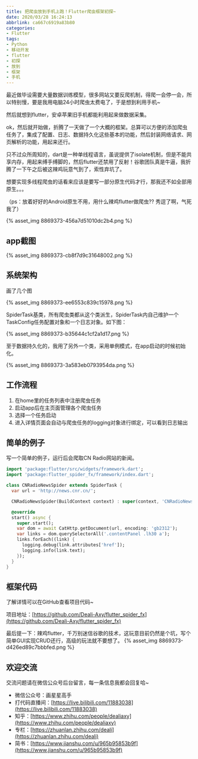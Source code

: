```yaml
---
title: 把爬虫放到手机上跑！Flutter爬虫框架初探~
date: 2020/03/28 16:24:13
abbrlink: ca667c6919a83b80
categories:
- Flutter
tags:
- Python
- 移动开发
- flutter
- 初探
- 放到
- 框架
- 手机
---
```

最近做毕设需要大量数据训练模型，很多网站又要反爬机制，得爬一会停一会，所以特别慢，要是我用电脑24小时爬虫太费电了，于是想到利用手机~

然后就想到flutter，安卓苹果旧手机都能利用起来做数据采集。

ok，然后就开始做，折腾了一天做了一个大概的框架。总算可以方便的添加爬虫任务了，集成了配置、日志、数据持久化这些基本的功能，然后封装网络请求、网页解析的功能，用起来还行。

只不过众所周知的，dart是一种单线程语言，虽说提供了isolate机制，但是不能共享内存，用起来缚手缚脚的，然后flutter还禁用了反射！谷歌团队真是牛逼，我折腾了一下午之后被这辣鸡玩意气到了，索性弃坑了。

想要实现多线程爬虫的话看来应该是要写一部分原生代码才行，那我还不如全部用原生。。。

（ps：放着好好的Android原生不用，用什么辣鸡flutter做爬虫?? 秀逗了啊，气死我了）

{% asset_img 8869373-456a7d51010dc2b4.png %}

## app截图
{% asset_img 8869373-cb8f7d9c31648002.png %}


## 系统架构
画了几个图

{% asset_img 8869373-ee6553c839c15978.png %}

SpiderTask基类，所有爬虫类都从这个类派生，SpiderTask内自己维护一个TaskConfig任务配置对象和一个日志对象。如下图：

{% asset_img 8869373-b35644c1cf2a1d17.png %}

至于数据持久化的，我用了另外一个类，采用单例模式，在app启动的时候初始化。

{% asset_img 8869373-3a583eb0793954da.png %}

## 工作流程
1. 在home里的任务列表中注册爬虫任务
2. 启动app后在主页面管理各个爬虫任务
3. 选择一个任务启动
4. 进入详情页面会自动与爬虫任务的logging对象进行绑定，可以看到日志输出

## 简单的例子
写一个简单的例子，运行后会爬取CN Radio网站的新闻。
```dart
import 'package:flutter/src/widgets/framework.dart';
import 'package:flutter_spider_fx/framework/index.dart';

class CNRadioNewsSpider extends SpiderTask {
  var url = 'http://news.cnr.cn/';

  CNRadioNewsSpider(BuildContext context) : super(context, 'CNRadioNewsSpider');

  @override
  start() async {
    super.start();
    var dom = await CatHttp.getDocument(url, encoding: 'gb2312');
    var links = dom.querySelectorAll('.contentPanel .lh30 a');
    links.forEach((link) {
      logging.debug(link.attributes['href']);
      logging.info(link.text);
    });
  }
}
```

## 框架代码
了解详情可以在GitHub查看项目代码~

项目地址：[https://github.com/Deali-Axy/flutter_spider_fx](https://github.com/Deali-Axy/flutter_spider_fx)

最后提一下：辣鸡flutter，千万别迷信谷歌的技术，这玩意目前仍然是个坑，写个简单GUI实现CRUD还行，高级的玩法就不要想了。
{% asset_img 8869373-d426ed89c7bbbfed.png %}

## 欢迎交流
交流问题请在微信公众号后台留言，每一条信息我都会回复哈~
- 微信公众号：画星星高手
- 打代码直播间：[https://live.bilibili.com/11883038](https://live.bilibili.com/11883038)
- 知乎：[https://www.zhihu.com/people/dealiaxy](https://www.zhihu.com/people/dealiaxy)
- 专栏：[https://zhuanlan.zhihu.com/deali](https://zhuanlan.zhihu.com/deali)
- 简书：[https://www.jianshu.com/u/965b95853b9f](https://www.jianshu.com/u/965b95853b9f)
